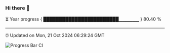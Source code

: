 ### Hi there 👋

⏳ Year progress { ████████████████████████▁▁▁▁▁▁ } 80.40 %

---

⏰ Updated on Mon, 21 Oct 2024 06:29:24 GMT

![Progress Bar CI](https://github.com/liununu/liununu/workflows/Progress%20Bar%20CI/badge.svg)
